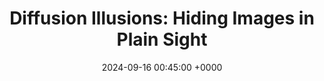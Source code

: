 ---
title: "Diffusion Illusions: Hiding Images in Plain Sight"
link: "https://diffusionillusions.com/"
date: "2024-09-16 00:45:00 +0000"
description: 
category: "papers"
---